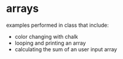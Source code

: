 arrays
======
examples performed in class that include:
- color changing with chalk
- looping and printing an array
- calculating the sum of an user input array
